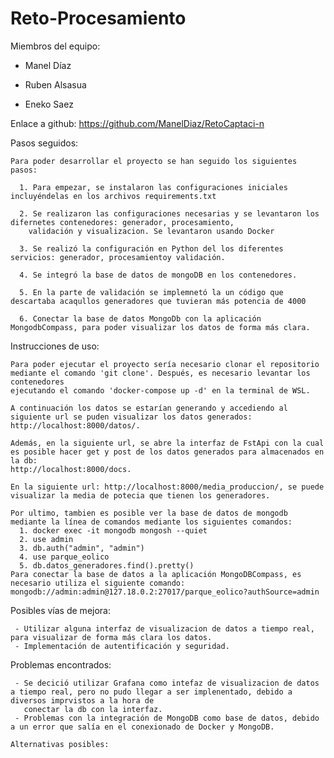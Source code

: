 # Reto-Procesamiento
 Miembros del equipo:
 
  - Manel Díaz

  - Ruben Alsasua

  - Eneko Saez

 Enlace a github: https://github.com/ManelDiaz/RetoCaptaci-n

 Pasos seguidos:

    Para poder desarrollar el proyecto se han seguido los siguientes pasos: 

      1. Para empezar, se instalaron las configuraciones iniciales incluyéndelas en los archivos requirements.txt
         
      2. Se realizaron las configuraciones necesarias y se levantaron los difernetes contenedores: generador, procesamiento, 
        validación y visualizacion. Se levantaron usando Docker

      3. Se realizó la configuración en Python del los diferentes servicios: generador, procesamientoy validación. 

      4. Se integró la base de datos de mongoDB en los contenedores. 

      5. En la parte de validación se implemnetó la un código que descartaba acaqullos generadores que tuvieran más potencia de 4000 
         
      6. Conectar la base de datos MongoDb con la aplicación MongodbCompass, para poder visualizar los datos de forma más clara.
      
   Instrucciones de uso:

    Para poder ejecutar el proyecto sería necesario clonar el repositorio mediante el comando 'git clone'. Después, es necesario levantar los contenedores 
    ejecutando el comando 'docker-compose up -d' en la terminal de WSL. 

    A continuación los datos se estarían generando y accediendo al siguiente url se puden visualizar los datos generados: http://localhost:8000/datos/. 

    Además, en la siguiente url, se abre la interfaz de FstApi con la cual es posible hacer get y post de los datos generados para almacenados en la db: 
    http://localhost:8000/docs. 

    En la siguiente url: http://localhost:8000/media_produccion/, se puede visualizar la media de potecia que tienen los generadores. 

    Por ultimo, tambien es posible ver la base de datos de mongodb mediante la línea de comandos mediante los siguientes comandos:
      1. docker exec -it mongodb mongosh --quiet
      2. use admin
      3. db.auth("admin", "admin")
      4. use parque_eolico
      5. db.datos_generadores.find().pretty()
    Para conectar la base de datos a la aplicación MongoDBCompass, es necesario utiliza el siguiente comando: mongodb://admin:admin@127.18.0.2:27017/parque_eolico?authSource=admin
   
   Posibles vías de mejora:
   
     - Utilizar alguna interfaz de visualizacion de datos a tiempo real, para visualizar de forma más clara los datos.
     - Implementación de autentificación y seguridad. 
     
   Problemas encontrados:
   
     - Se decició utilizar Grafana como intefaz de visualizacion de datos a tiempo real, pero no pudo llegar a ser implenentado, debido a diversos imprvistos a la hora de 
       conectar la db con la interfaz. 
     - Problemas con la integración de MongoDB como base de datos, debido a un error que salía en el conexionado de Docker y MongoDB. 

    Alternativas posibles:
    
       
    
